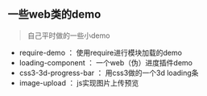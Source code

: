 ## 一些web类的demo


> 自己平时做的一些小demo



- require-demo ： 使用require进行模块加载的demo
- loading-component ： 一个web（伪）进度插件demo  
- css3-3d-progress-bar ： 用css3做的一个3d loading条  
- image-upload ： js实现图片上传预览